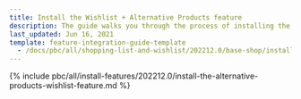 ```yaml
---
title: Install the Wishlist + Alternative Products feature
description: The guide walks you through the process of installing the Alternative products and Wishlist features into the project.
last_updated: Jun 16, 2021
template: feature-integration-guide-template
  - /docs/pbc/all/shopping-list-and-wishlist/202212.0/base-shop/install-and-upgrade/install-the-wishlist-alternative-products-feature.html
---
```


{% include pbc/all/install-features/202212.0/install-the-alternative-products-wishlist-feature.md %} <!-- To edit, see /_includes/pbc/all/install-features/202212.0/install-the-alternative-products-wishlist-feature.md -->
